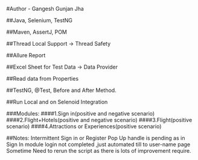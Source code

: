 #Author - Gangesh Gunjan Jha

##Java, Selenium, TestNG

##Maven, AssertJ, POM

##Thread Local Support → Thread Safety

##Allure Report

##Excel Sheet for Test Data → Data Provider

##Read data from Properties

##TestNG, @Test, Before and After Method.

##Run Local and on Selenoid Integration

###Modules:
####1.Sign in(positive and negative scenario)
####2.Flight+Hotels(positive and negative scenario)
####3.Flight(positive scenario)
####4.Attractions or Experiences(positive scenario) 

##Notes: Intermittent Sign in or Register Pop Up handle is pending
	   as in Sign In module login not completed ,just automated till to user-name page
	   Sometime Need to rerun the script as there is lots of improvement require.